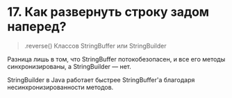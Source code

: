 # 17. Как развернуть строку задом наперед?

> .reverse()
Классов StringBuffer или StringBuilder

Разница лишь в том, что StringBuffer потокобезопасен, и все его методы синхронизированы, а 
StringBuilder — нет. 
 
StringBuilder в Java работает быстрее StringBuffer'а благодаря несинхронизированности методов.
